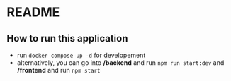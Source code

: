 # README

## How to run this application

- run `docker compose up -d` for developement
- alternatively, you can go into **/backend** and run `npm run start:dev` and **/frontend** and run `npm start`
